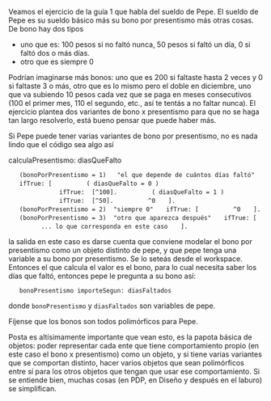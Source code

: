 Veamos el ejercicio de la guía 1 que habla del sueldo de Pepe. El sueldo de Pepe es su sueldo básico más su bono por presentismo más otras cosas. De bono hay dos tipos

-   uno que es: 100 pesos si no faltó nunca, 50 pesos si faltó un día, 0 si faltó dos o más días.
-   otro que es siempre 0

Podrían imaginarse más bonos: uno que es 200 si faltaste hasta 2 veces y 0 si faltaste 3 o más, otro que es lo mismo pero el doble en diciembre, uno que va subiendo 10 pesos cada vez que se paga en meses consecutivos (100 el primer mes, 110 el segundo, etc., así te tentás a no faltar nunca). El ejercicio plantea dos variantes de bono x presentismo para que no se haga tan largo resolverlo, está bueno pensar que puede haber más.

Si Pepe puede tener varias variantes de bono por presentismo, no es nada lindo que el código sea algo así

calculaPresentismo: diasQueFalto

`   (bonoPorPresentismo = 1)   "el que depende de cuántos días faltó"`
`   ifTrue: [`
`         ( diasQueFalto = 0 )`
`              ifTrue:  [^100].`
`         ( diasQueFalto = 1 )`
`              ifTrue:  [^50].`
`         ^0`
`   ].`
`   (bonoPorPresentismo = 2)  "siempre 0"`
`   ifTrue: [`
`         ^0`
`   ].`
`   (bonoPorPresentismo = 3)  "otro que aparezca después"`
`   ifTrue: [`
`         ... lo que corresponda en este caso`
`   ].`

la salida en este caso es darse cuenta que conviene modelar el bono por presentismo como un objeto distinto de pepe, y que pepe tenga una variable a su bono por presentismo. Se lo seteás desde el workspace. Entonces el que calcula el valor es el bono, para lo cual necesita saber los días que faltó, entonces pepe le pregunta a su bono así:

`   bonoPresentismo importeSegun: diasFaltados`

donde `bonoPresentismo` y `diasFaltados` son variables de pepe.

Fíjense que los bonos son todos polimórficos para Pepe.

Posta es altísimamente importante que vean esto, es la papota básica de objetos: poder representar cada ente que tiene comportamiento propio (en este caso el bono x presentismo) como un objeto, y si tiene varias variantes que se comportan distinto, hacer varios objetos que sean polimórficos entre sí para los otros objetos que tengan que usar ese comportamiento. Si se entiende bien, muchas cosas (en PDP, en Diseño y después en el laburo) se simplifican.
